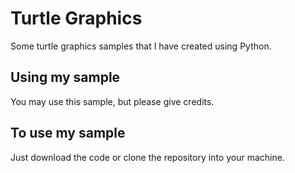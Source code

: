 # Turtle Graphics
Some turtle graphics samples that I have created using Python.

## Using my sample
You may use this sample, but please give credits.

## To use my sample
Just download the code or clone the repository into your machine.
